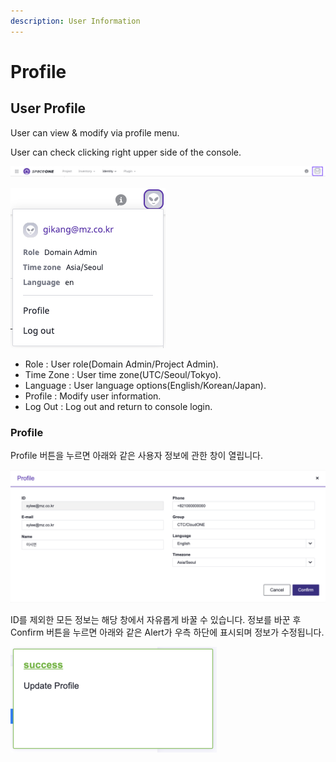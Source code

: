 ```yaml
---
description: User Information
---
```


# Profile

## User Profile

User can view & modify via profile menu.

User can check clicking right upper side of the console.

![User Profile](../.gitbook/assets/2020-08-07-7.12.29-.png)

![&#xC0AC;&#xC6A9;&#xC790; &#xC815;&#xBCF4; &#xC870;&#xD68C;](../.gitbook/assets/2020-08-07-7.15.34.png)

* Role : User role\(Domain Admin/Project Admin\).
* Time Zone : User time zone\(UTC/Seoul/Tokyo\).
* Language : User language options\(English/Korean/Japan\).
* Profile : Modify user information.
* Log Out : Log out and return to console login.



### Profile

Profile 버튼을 누르면 아래와 같은 사용자 정보에 관한 창이 열립니다.

![Profile](../.gitbook/assets/2020-02-16-2.37.55.png)

ID를 제외한 모든 정보는 해당 창에서 자유롭게 바꿀 수 있습니다. 정보를 바꾼 후 Confirm 버튼을 누르면 아래와 같은 Alert가 우측 하단에 표시되며 정보가 수정됩니다.

![](../.gitbook/assets/2020-02-16-2.40.21%20%281%29.png)



